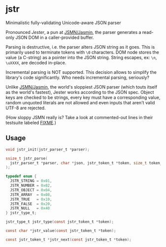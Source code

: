 # jstr
Minimalistic fully-validating Unicode-aware JSON parser

Pronounced *Jester*, a pun at [JSMN/Jasmin](https://github.com/zserge/jsmn),
the parser generates a read-only JSON DOM in a caller-provided buffer.

Parsing is destructive, i.e. the parser alters JSON string as it goes. This is
primarily used to terminate tokens with `\0` characters. DOM node stores the value
(a C-string) as a pointer into the JSON string. String escapes, ex: `\n`, `\uXXXX`,
are decoded in-place.

Incremental parsing is NOT supported. This decision allows to simplify the library's code
significantly. Who needs incremental parsing, seriously?

Unlike [JSMN/Jasmin](https://github.com/zserge/jsmn), the world's sloppiest JSON parser
(which touts itself as the world's fastest), Jester works according to the JSON spec.
Object keys are checked to be strings, every key must have a corresponding value,
random unquoted literals are not allowed and even inputs that aren't valid UTF-8 are rejected.

(How sloppy JSMN really is? Take a look at commented-out lines in their testsuite
labeled [FIXME](https://github.com/zserge/jsmn/blob/master/test/tests.c#L58).)

## Usage

```c
void jstr_init(jstr_parser_t *parser);
```

```c
ssize_t jstr_parse(
  jstr_parser_t *parser, char *json, jstr_token_t *token, size_t token_count
);
```

```c
typedef enum {
  JSTR_STRING = 0x01,
  JSTR_NUMBER = 0x02,
  JSTR_OBJECT = 0x04,
  JSTR_ARRAY  = 0x08,
  JSTR_TRUE   = 0x10,
  JSTR_FALSE  = 0x20,
  JSTR_NULL   = 0x40
} jstr_type_t;
```

```c
jstr_type_t jstr_type(const jstr_token_t *token);
```

```c
const char *jstr_value(const jstr_token_t *token);
```

```c
const jstr_token_t *jstr_next(const jstr_token_t *token);
```
